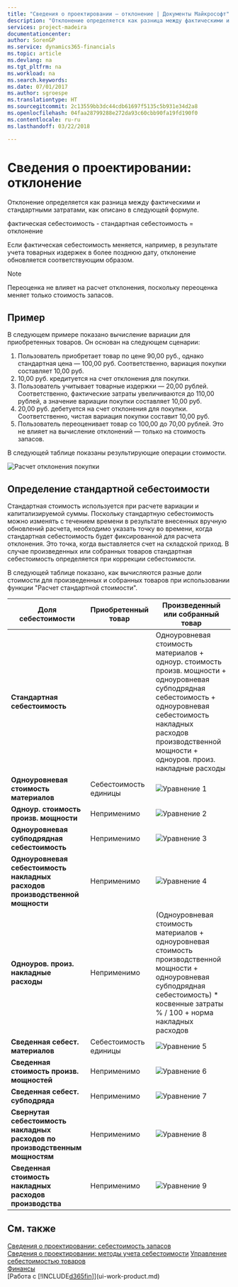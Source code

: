 ```yaml
---
title: "Сведения о проектировании — отклонение | Документы Майкрософт"
description: "Отклонение определяется как разница между фактическими и стандартными затратами, как описано в следующей формуле."
services: project-madeira
documentationcenter: 
author: SorenGP
ms.service: dynamics365-financials
ms.topic: article
ms.devlang: na
ms.tgt_pltfrm: na
ms.workload: na
ms.search.keywords: 
ms.date: 07/01/2017
ms.author: sgroespe
ms.translationtype: HT
ms.sourcegitcommit: 2c13559bb3dc44cdb61697f5135c5b931e34d2a8
ms.openlocfilehash: 04faa28799288e272da93c60cbb90fa19fd190f0
ms.contentlocale: ru-ru
ms.lasthandoff: 03/22/2018

---
```

# <a name="design-details-variance"></a>Сведения о проектировании: отклонение
Отклонение определяется как разница между фактическими и стандартными затратами, как описано в следующей формуле.  

 фактическая себестоимость - стандартная себестоимость = отклонение  

 Если фактическая себестоимость меняется, например, в результате учета товарных издержек в более позднюю дату, отклонение обновляется соответствующим образом.  

> [!NOTE]  
>  Переоценка не влияет на расчет отклонения, поскольку переоценка меняет только стоимость запасов.  

## <a name="example"></a>Пример  
 В следующем примере показано вычисление вариации для приобретенных товаров. Он основан на следующем сценарии:  

1.  Пользователь приобретает товар по цене 90,00 руб., однако стандартная цена — 100,00 руб. Соответственно, вариация покупки составляет 10,00 руб.  
2.  10,00 руб. кредитуется на счет отклонения для покупки.  
3.  Пользователь учитывает товарные издержки — 20,00 рублей. Соответственно, фактические затраты увеличиваются до 110,00 рублей, а значение вариации покупки составляет 10,00 руб.  
4.  20,00 руб. дебетуется на счет отклонения для покупки. Соответственно, чистая вариация покупки составит 10,00 руб.  
5.  Пользователь переоценивает товар со 100,00 до 70,00 рублей. Это не влияет на вычисление отклонений — только на стоимость запасов.  

 В следующей таблице показаны результирующие операции стоимости.  

 ![Расчет отклонения покупки](media/design_details_inventory_costing_11_purchase_variance.png "design_details_inventory_costing_11_purchase_variance")  

## <a name="determining-the-standard-cost"></a>Определение стандартной себестоимости  
 Стандартная стоимость используется при расчете вариации и капитализируемой суммы. Поскольку стандартную себестоимость можно изменять с течением времени в результате внесенных вручную обновлений расчета, необходимо указать точку во времени, когда стандартная себестоимость будет фиксированной для расчета отклонения. Это точка, когда выставляется счет на складской приход. В случае произведенных или собранных товаров стандартная себестоимость определяется при коррекции себестоимости.  

 В следующей таблице показано, как вычисляются разные доли стоимости для произведенных и собранных товаров при использовании функции "Расчет стандартной стоимости".  

|Доля себестоимости|Приобретенный товар|Произведенный или собранный товар|  
|----------------|--------------------|------------------------------|  
|**Стандартная себестоимость**||Одноуровневая стоимость материалов + одноур. стоимость произв. мощности + одноуровневая субподрядная себестоимость + одноуровневая себестоимость накладных расходов производственной мощности + одноуров. произ. накладные расходы|  
|**Одноуровневая стоимость материалов**|Себестоимость единицы|![Уравнение 1](media/design_details_inventory_costing_11_equation_1.png "design_details_inventory_costing_11_equation_1")|  
|**Одноур. стоимость произв. мощности**|Неприменимо|![Уравнение 2](media/design_details_inventory_costing_11_equation_2.png "design_details_inventory_costing_11_equation_2")|  
|**Одноуровневая субподрядная себестоимость**|Неприменимо|![Уравнение 3](media/design_details_inventory_costing_11_equation_3.png "design_details_inventory_costing_11_equation_3")|  
|**Одноуровневая себестоимость накладных расходов производственной мощности**|Неприменимо|![Уравнение 4](media/design_details_inventory_costing_11_equation_4.png "design_details_inventory_costing_11_equation_4")|  
|**Одноуров. произ. накладные расходы**|Неприменимо|(Одноуровневая стоимость материалов + одноуровневая стоимость производственной мощности + одноуровневая субподрядная себестоимость) * косвенные затраты % / 100 + норма накладных расходов|  
|**Сведенная себест. материалов**|Себестоимость единицы|![Уравнение 5](media/design_details_inventory_costing_11_equation_5.png "design_details_inventory_costing_11_equation_5")|  
|**Сведенная стоимость произв. мощностей**|Неприменимо|![Уравнение 6](media/design_details_inventory_costing_11_equation_6.png "design_details_inventory_costing_11_equation_6")|  
|**Сведенная себест. субподряда**|Неприменимо|![Уравнение 7](media/design_details_inventory_costing_11_equation_7.png "design_details_inventory_costing_11_equation_7")|  
|**Свернутая себестоимость накладных расходов по производственным мощностям**|Неприменимо|![Уравнение 8](media/design_details_inventory_costing_11_equation_8.png "design_details_inventory_costing_11_equation_8")|  
|**Сведенная стоимость накладных расходов производства**|Неприменимо|![Уравнение 9](media/design_details_inventory_costing_11_equation_9.png "design_details_inventory_costing_11_equation_9")|  

## <a name="see-also"></a>См. также  
 [Сведения о проектировании: себестоимость запасов](design-details-inventory-costing.md)   
 [Сведения о проектировании: методы учета себестоимости](design-details-costing-methods.md) [Управление себестоимостью товаров](finance-manage-inventory-costs.md)  
 [Финансы](finance.md)  
 [Работа с [!INCLUDE[d365fin](includes/d365fin_md.md)]](ui-work-product.md)

